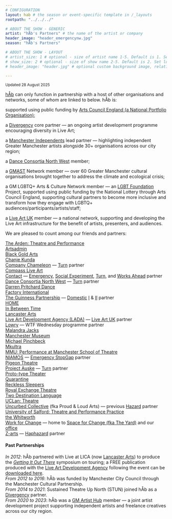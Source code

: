 ```yaml
---
# CONFIGURATION
layout: hab # the season or event-specific template in /_layouts
rootpath: "../../../"

# ABOUT THE SHOW - GENERIC
artist: "hÅb's Partners" # the name of the artist or company
header_image: "header_emergencynw.jpg"    
season: "hÅb's Partners" 

# ABOUT THE SHOW - LAYOUT
# artist_size: 1 # optional - size of artist name 1-5. Default is 1. Set longer names to lower values
# show_size: 2 # optional - size of show name 2-5. Default is 2. Set longer names to lower values
# header_image: "header.jpg" # optional custom background image, relative to current page

---
```

<small>Updated 28 August 2025</small>        
        
[hÅb](/hab) can only function in partnership with a host of other organisations and networks, some of whom are linked to below. hÅb is:        
        
supported using public funding by <a href="https://www.artscouncil.org.uk/NationalPortfolio23" target="_blank">Arts Council England (a National Portfolio Organisation)</a>;         
         
a <a href="http://divergencymcr.org" target="_blank">Divergency</a> core partner — an ongoing artist development programme encouraging diversity in Live Art;        
        
a <a href="https://manchesterindependents.org" target="_blank">Manchester Independents</a> lead partner — highlighting independent Greater Manchester artists alongside 30+ organisations across our city region;        
        
a <a href="https://danceconsortianorthwest.org" target="_blank">Dance Consortia North West</a> member;         
         
a <a href="https://g-mast.org" target="_blank">GMAST</a> Network member — over 60 Greater Manchester cultural organisations brought together to address the climate and ecological crisis;         
        
a GM LGBTQ+ Arts & Culture Network member — an <a href="https://lgbt.foundation" target="_blank">LGBT Foundation</a> Project, supported using public funding by the National Lottery through Arts Council England, supporting cultural partners to become more inclusive and transform how they engage with LGBTQ+ audiences/participants/artists/staff;         
         
a <a href="http://liveartuk.org" target="_blank">Live Art UK</a> member — a national network, supporting and developing the Live Art infrastructure for the benefit of artists, presenters, and audiences.         
          
We are pleased to count among our friends and partners:         
        
<a href="https://thearden.ucenmanchester.ac.uk/courses/theatre-and-performance" target="_blank">The Arden: Theatre and Performance</a><br><a href="https://artsadmin.co.uk" target="_blank">Artsadmin</a><br><a href="http://blackgoldarts.co.uk" target="_blank">Black Gold Arts</a><br><a href="https://chanjekunda.com" target="_blank">Chanje Kunda</a><br><a href="https://companychameleon.com" target="_blank">Company Chameleon</a> — [Turn](/hab/turn) partner<br><a href="https://compassliveart.org.uk" target="_blank">Compass Live Art</a><br><a href="https://contactmcr.com" target="_blank">Contact</a> — [Emergency](/hab/emergency), [Social Experiment](/hab/socialexperiment), [Turn](/hab/turn), and [Works Ahead](/hab/worksahead) partner<br><a href="https://danceconsortianorthwest.org" target="_blank">Dance Consortia North West</a> — [Turn](/hab/turn) partner<br><a href="https://darrenpritcharddance.com" target="_blank">Darren Pritchard Dance</a><br><a href="https://factoryinternational.org" target="_blank">Factory International</a><br><a href="https://guinnesspartnership.com" target="_blank">The Guinness Partnership</a> — [Domestic](/hab/domestic) <a href="http://www.guinnesspartnership.com/news/matthias-court-refurbishment-difference" target="_blank">I</a> & <a href="http://www.guinnesspartnership.com/development/delaney" target="_blank">II</a> partner<br><a href="https://homemcr.org" target="_blank">HOME</a><br><a href="https://inbetweentime.co.uk" target="_blank">In Between Time</a><br><a href="https://lancasterarts.org" target="_blank">Lancaster Arts</a><br><a href="https://thisisliveart.co.uk" target="_blank">Live Art Development Agency (LADA)</a> — <a href="http://liveartuk.org" target="_blank">Live Art UK</a> partner<br><a href="https://thelowry.com" target="_blank">Lowry</a> — WTF Wednesday programme partner<br><a href="https://malandrajacks.com" target="_blank">Malandra Jacks</a><br><a href="https://museum.manchester.ac.uk" target="_blank">Manchester Museum</a><br><a href="https://michaelpinchbeck.co.uk" target="_blank">Michael Pinchbeck</a><br><a href="https://mkultra.org.uk" target="_blank">Mkultra</a><br><a href="https://www.theatre.mmu.ac.uk/ma-mfa-performance" target="_blank">MMU: Performance at Manchester School of Theatre</a><br><a href="https://www.niamos.co.uk" target="_blank">NIAMOS</a> — [Emergency StopGap](/hab/emergency) partner<br><a href="https://pigeontheatre.wordpress.com" target="_blank">Pigeon Theatre</a><br><a href="https://projectauske.com" target="_blank">Project Auske</a> — [Turn](/hab/turn) partner<br><a href="https://proto-type.org" target="_blank">Proto-type Theater</a><br><a href="https://qtine.com" target="_blank">Quarantine</a><br><a href="https://reckless-sleepers.co.uk" target="_blank">Reckless Sleepers</a><br><a href="https://royalexchange.co.uk" target="_blank">Royal Exchange Theatre</a><br><a href="https://twodestinationlanguage.com" target="_blank">Two Destination Language</a><br><a href="https://uclan.ac.uk/courses/ba_hons_theatre.php" target="_blank">UCLan: Theatre</a><br><a href="https://proudandloudarts.com" target="_blank">Uncurbed Collective</a> (fka Proud & Loud Arts) — previous [Hazard](/hab/hazard) partner<br><a href="https://salford.ac.uk/ug-courses/theatre-performance-practice" target="_blank">University of Salford: Theatre and Performance Practice</a><br><a href="https://www.whitworth.manchester.ac.uk" target="_blank">the Whitworth</a><br><a href="https://change.coop" target="_blank">Work for Change</a> — home to <a href="https://change.coop/space-for-change" target="_blank">Space for Change (fka The Yard)</a> and our <a href="https://change.coop/about/whos-here" target="_blank">office</a><br><a href="https://z-arts.org" target="_blank">Z-arts</a> — [Haphazard](/hab/haphazard) partner        
          
#### Past Partnerships
          
*In 2012*: hÅb partnered with Live at LICA (now <a href="https://lancasterarts.org" target="_blank">Lancaster Arts</a>) to produce the *<a href="https://lancasterarts.org/whats-on/event/symposium-getting-it-out-there" target="_blank">Getting It Out There</a>* symposium on touring; a FREE publication produced with the <a href="https://thisisliveart.co.uk" target="_blank">Live Art Development Agency</a> following the event can be <a href="http://habmcr.posthaven.com/getting-it-out-there-publication-free-to-down" target="_blank">downloaded here</a>.<br>*From 2012 to 2016*: hÅb was funded by Manchester City Council through the Manchester Cultural Partnership.<br>*From 2014 to 2021*: Sustained Theatre Up North (STUN) joined hÅb as a [Divergency](/hab/divergencymcr) partner.<br>*From 2020 to 2023*: hÅb was a <a href="https://gm-artisthub.co.uk" target="_blank">GM Artist Hub</a> member — a joint artist development project supporting independent artists and freelance creatives across our city region.
